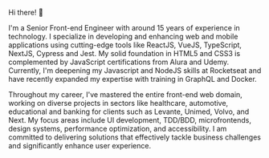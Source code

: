 Hi there! 👋

I'm a Senior Front-end Engineer with around 15 years of experience in technology. I specialize in developing and enhancing web and mobile applications using cutting-edge tools like ReactJS, VueJS, TypeScript, NextJS, Cypress and Jest. My solid foundation in HTML5 and CSS3 is complemented by JavaScript certifications from Alura and Udemy. Currently, I'm deepening my Javascript and NodeJS skills at Rocketseat and have recently expanded my expertise with training in GraphQL and Docker.

Throughout my career, I've mastered the entire front-end web domain, working on diverse projects in sectors like healthcare, automotive, educational and banking for clients such as Levante, Unimed, Volvo, and Next. My focus areas include UI development, TDD/BDD, microfrontends, design systems, performance optimization, and accessibility. I am committed to delivering solutions that effectively tackle business challenges and significantly enhance user experience.
